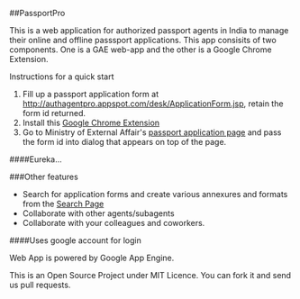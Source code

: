 ##PassportPro

This is a web application for authorized passport agents in India to manage their online and offline passsport applications. This app consisits of two components. One is a GAE web-app and the other is a Google Chrome Extension.

Instructions for a quick start

1. Fill up a passport application form at http://authagentpro.appspot.com/desk/ApplicationForm.jsp, retain the form id returned.
2. Install this [Google Chrome Extension](https://chrome.google.com/webstore/detail/pmhdefpphdcjknccfegiiflcmnnnlean)
3. Go to Ministry of External Affair's [passport application page](https://passport.gov.in/pms/OnlineRegistration.jsp) and pass the form id into dialog that appears on top of the page.

####Eureka...


###Other features
* Search for application forms and create various annexures and formats from the [Search Page](http://authagentpro.appspot.com/desk/Search.jsp)
* Collaborate with other agents/subagents
* Collaborate with your colleagues and coworkers.

####Uses google account for login

Web App is powered by Google App Engine.

This is an Open Source Project under MIT Licence. You can fork it and send us pull requests.